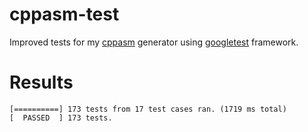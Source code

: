 # cppasm-test
Improved tests for my [cppasm](https://github.com/aelfimow/cppasm)
generator using [googletest](https://github.com/google/googletest) framework.

# Results
```
[==========] 173 tests from 17 test cases ran. (1719 ms total)
[  PASSED  ] 173 tests.
```
